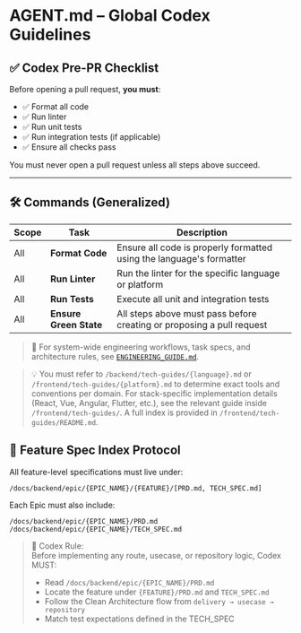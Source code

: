 <!--
This file defines your rules across all modules.
Platform-specific variations belong in:
- /backend/tech-guides/{language}.md
- /frontend/tech-guides/{platform}.md
-->

# AGENT.md – Global Codex Guidelines

## ✅ Codex Pre-PR Checklist

Before opening a pull request, **you must**:

- ✅ Format all code
- ✅ Run linter
- ✅ Run unit tests
- ✅ Run integration tests (if applicable)
- ✅ Ensure all checks pass

You must never open a pull request unless all steps above succeed.

---

## 🛠 Commands (Generalized)

| Scope    | Task                  | Description                                                                 |
|----------|-----------------------|-----------------------------------------------------------------------------|
| All      | **Format Code**       | Ensure all code is properly formatted using the language's formatter        |
| All      | **Run Linter**        | Run the linter for the specific language or platform                        |
| All      | **Run Tests**         | Execute all unit and integration tests                                      |
| All      | **Ensure Green State**| All steps above must pass before creating or proposing a pull request       |

> 📘 For system-wide engineering workflows, task specs, and architecture rules, see [`ENGINEERING_GUIDE.md`](./ENGINEERING_GUIDE.md).

> 💡 You must refer to `/backend/tech-guides/{language}.md` or `/frontend/tech-guides/{platform}.md` to determine exact tools and conventions per domain. For stack-specific implementation details (React, Vue, Angular, Flutter, etc.), see the relevant guide inside `/frontend/tech-guides/`. A full index is provided in `/frontend/tech-guides/README.md`.

## 📁 Feature Spec Index Protocol

All feature-level specifications must live under:

```
/docs/backend/epic/{EPIC_NAME}/{FEATURE}/[PRD.md, TECH_SPEC.md]
```

Each Epic must also include:

```
/docs/backend/epic/{EPIC_NAME}/PRD.md
/docs/backend/epic/{EPIC_NAME}/TECH_SPEC.md
```

> 🧭 Codex Rule:  
> Before implementing any route, usecase, or repository logic, Codex MUST:
> - Read `/docs/backend/epic/{EPIC_NAME}/PRD.md`
> - Locate the feature under `{FEATURE}/PRD.md` and `TECH_SPEC.md`
> - Follow the Clean Architecture flow from `delivery → usecase → repository`
> - Match test expectations defined in the TECH_SPEC